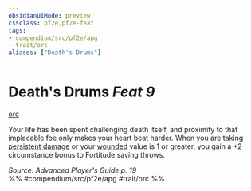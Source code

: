 ```yaml
---
obsidianUIMode: preview
cssclass: pf2e,pf2e-feat
tags:
- compendium/src/pf2e/apg
- trait/orc
aliases: ["Death's Drums"]
---
```

# Death's Drums  *Feat 9*  
[orc](rules/traits/orc.md)  


Your life has been spent challenging death itself, and proximity to that implacable foe only makes your heart beat harder. When you are taking [persistent damage](rules/conditions.md#Persistent%20Damage) or your [wounded](rules/conditions.md#Wounded) value is 1 or greater, you gain a +2 circumstance bonus to Fortitude saving throws.

*Source: Advanced Player's Guide p. 19*  
%% #compendium/src/pf2e/apg #trait/orc %%